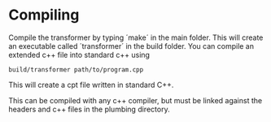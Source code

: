 # Compiling

Compile the transformer by typing ´make´ in the main folder.
This will create an executable called ´transformer´ in the build folder.
You can compile an extended c++ file into standard c++ using
~~~
build/transformer path/to/program.cpp
~~~
This will create a cpt file written in standard C++.

This can be compiled with any c++ compiler, but must be linked against the headers and c++ files in the plumbing directory.
